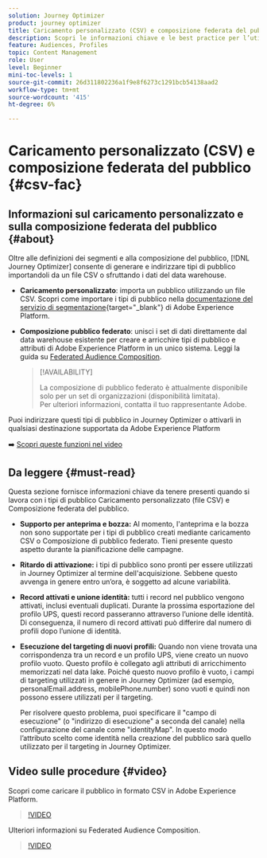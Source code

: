 ```yaml
---
solution: Journey Optimizer
product: journey optimizer
title: Caricamento personalizzato (CSV) e composizione federata del pubblico
description: Scopri le informazioni chiave e le best practice per l’utilizzo del caricamento personalizzato (CSV) e dei tipi di pubblico con Composizione del pubblico federata.
feature: Audiences, Profiles
topic: Content Management
role: User
level: Beginner
mini-toc-levels: 1
source-git-commit: 26d311802236a1f9e8f6273c1291bcb54138aad2
workflow-type: tm+mt
source-wordcount: '415'
ht-degree: 6%

---
```


# Caricamento personalizzato (CSV) e composizione federata del pubblico {#csv-fac}

## Informazioni sul caricamento personalizzato e sulla composizione federata del pubblico {#about}

Oltre alle definizioni dei segmenti e alla composizione del pubblico, [!DNL Journey Optimizer] consente di generare e indirizzare tipi di pubblico importandoli da un file CSV o sfruttando i dati del data warehouse.

* **Caricamento personalizzato**: importa un pubblico utilizzando un file CSV. Scopri come importare i tipi di pubblico nella [documentazione del servizio di segmentazione](https://experienceleague.adobe.com/en/docs/experience-platform/segmentation/ui/audience-portal#import-audience){target="_blank"} di Adobe Experience Platform.

* **Composizione pubblico federato**: unisci i set di dati direttamente dal data warehouse esistente per creare e arricchire tipi di pubblico e attributi di Adobe Experience Platform in un unico sistema. Leggi la guida su [Federated Audience Composition](https://experienceleague.adobe.com/it/docs/federated-audience-composition/using/home).

  >[!AVAILABILITY]
  >
  >La composizione di pubblico federato è attualmente disponibile solo per un set di organizzazioni (disponibilità limitata). Per ulteriori informazioni, contatta il tuo rappresentante Adobe.

Puoi indirizzare questi tipi di pubblico in Journey Optimizer o attivarli in qualsiasi destinazione supportata da Adobe Experience Platform

➡️ [Scopri queste funzioni nel video](#video)

## Da leggere {#must-read}

Questa sezione fornisce informazioni chiave da tenere presenti quando si lavora con i tipi di pubblico Caricamento personalizzato (file CSV) e Composizione federata del pubblico.

* **Supporto per anteprima e bozza:** Al momento, l&#39;anteprima e la bozza non sono supportate per i tipi di pubblico creati mediante caricamento CSV o Composizione di pubblico federato. Tieni presente questo aspetto durante la pianificazione delle campagne.

* **Ritardo di attivazione:** i tipi di pubblico sono pronti per essere utilizzati in Journey Optimizer al termine dell&#39;acquisizione. Sebbene questo avvenga in genere entro un’ora, è soggetto ad alcune variabilità.

* **Record attivati e unione identità:** tutti i record nel pubblico vengono attivati, inclusi eventuali duplicati. Durante la prossima esportazione del profilo UPS, questi record passeranno attraverso l’unione delle identità. Di conseguenza, il numero di record attivati può differire dal numero di profili dopo l’unione di identità.

* **Esecuzione del targeting di nuovi profili:** Quando non viene trovata una corrispondenza tra un record e un profilo UPS, viene creato un nuovo profilo vuoto. Questo profilo è collegato agli attributi di arricchimento memorizzati nel data lake. Poiché questo nuovo profilo è vuoto, i campi di targeting utilizzati in genere in Journey Optimizer (ad esempio, personalEmail.address, mobilePhone.number) sono vuoti e quindi non possono essere utilizzati per il targeting.

  Per risolvere questo problema, puoi specificare il &quot;campo di esecuzione&quot; (o &quot;indirizzo di esecuzione&quot; a seconda del canale) nella configurazione del canale come &quot;identityMap&quot;. In questo modo l’attributo scelto come identità nella creazione del pubblico sarà quello utilizzato per il targeting in Journey Optimizer.

## Video sulle procedure {#video}

Scopri come caricare il pubblico in formato CSV in Adobe Experience Platform.

>[!VIDEO](https://video.tv.adobe.com/v/3421714?quality=12)

Ulteriori informazioni su Federated Audience Composition.

>[!VIDEO](https://video.tv.adobe.com/v/3432261?quality=12)
